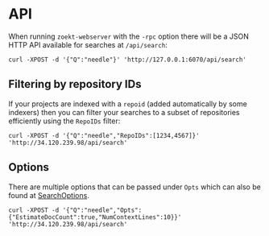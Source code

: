 # API

When running `zoekt-webserver` with the `-rpc` option there will be a JSON HTTP API available for searches at `/api/search`:

```
curl -XPOST -d '{"Q":"needle"}' 'http://127.0.0.1:6070/api/search'
```

## Filtering by repository IDs

If your projects are indexed with a `repoid` (added automatically by some
indexers) then you can filter your searches to a subset of repositories
efficiently using the `RepoIDs` filter:

```
curl -XPOST -d '{"Q":"needle","RepoIDs":[1234,4567]}' 'http://34.120.239.98/api/search'
```

## Options

There are multiple options that can be passed under `Opts` which can also be
found at
[SearchOptions](https://github.com/xvandish/zoekt/blob/58cf4748830ac0eded1517cc8c2454694c531fbd/api.go#L470).

```
curl -XPOST -d '{"Q":"needle","Opts":{"EstimateDocCount":true,"NumContextLines":10}}' 'http://34.120.239.98/api/search'
```
